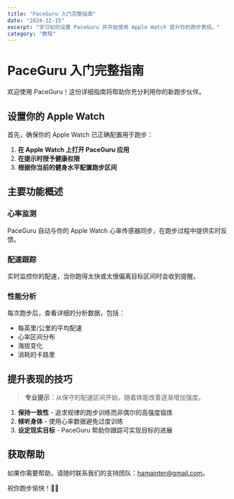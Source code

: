 ```yaml
---
title: "PaceGuru 入门完整指南"
date: "2024-12-15"
excerpt: "学习如何设置 PaceGuru 并开始使用 Apple Watch 提升你的跑步表现。"
category: "教程"
---
```


# PaceGuru 入门完整指南

欢迎使用 PaceGuru！这份详细指南将帮助你充分利用你的新跑步伙伴。

## 设置你的 Apple Watch

首先，确保你的 Apple Watch 已正确配置用于跑步：

1. **在 Apple Watch 上打开 PaceGuru 应用**
2. **在提示时授予健康权限**
3. **根据你当前的健身水平配置跑步区间**

## 主要功能概述

### 心率监测
PaceGuru 自动与你的 Apple Watch 心率传感器同步，在跑步过程中提供实时反馈。

### 配速跟踪
实时监控你的配速，当你跑得太快或太慢偏离目标区间时会收到提醒。

### 性能分析
每次跑步后，查看详细的分析数据，包括：
- 每英里/公里的平均配速
- 心率区间分布
- 海拔变化
- 消耗的卡路里

## 提升表现的技巧

> **专业提示**：从保守的配速区间开始，随着体能改善逐渐增加强度。

1. **保持一致性** - 追求规律的跑步训练而非偶尔的高强度锻炼
2. **倾听身体** - 使用心率数据避免过度训练
3. **设定现实目标** - PaceGuru 帮助你跟踪可实现目标的进展

## 获取帮助

如果你需要帮助，请随时联系我们的支持团队：hamainter@gmail.com。

祝你跑步愉快！🏃‍♂️